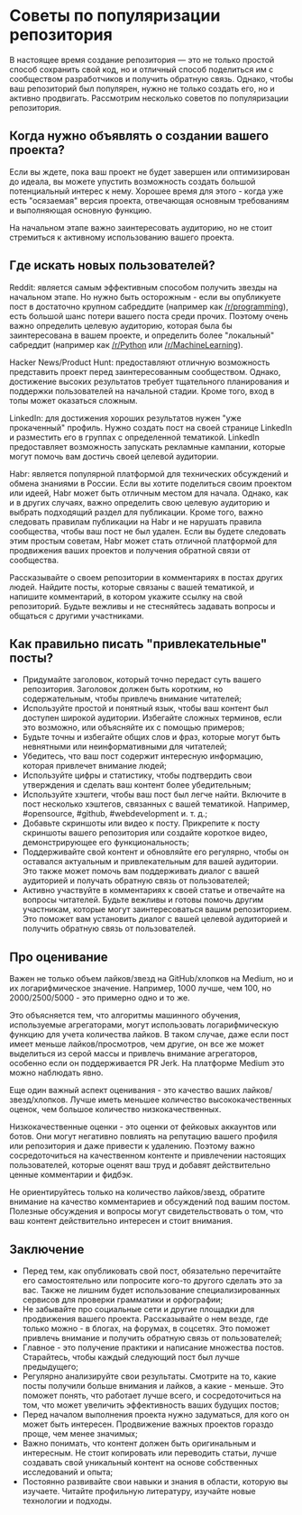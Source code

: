 # Советы по популяризации репозитория

В настоящее время создание репозитория — это не только простой способ сохранить свой код, но и отличный способ поделиться им с сообществом разработчиков и получить обратную связь. Однако, чтобы ваш репозиторий был популярен, нужно не только создать его, но и активно продвигать. Рассмотрим несколько советов по популяризации репозитория.

## Когда нужно объявлять о создании вашего проекта?

Если вы ждете, пока ваш проект не будет завершен или оптимизирован до идеала, вы можете упустить возможность создать большой потенциальный интерес к нему. Хорошее время для этого - когда уже есть "осязаемая" версия проекта, отвечающая основным требованиям и выполняющая основную функцию.

На начальном этапе важно заинтересовать аудиторию, но не стоит стремиться к активному использованию вашего проекта.

## Где искать новых пользователей?

Reddit: является самым эффективным способом получить звезды на начальном этапе. Но нужно быть осторожным - если вы опубликуете пост в достаточно крупном сабреддите (например как [/r/programming](https://www.reddit.com/r/programming/)), есть большой шанс потери вашего поста среди прочих. Поэтому очень важно определить целевую аудиторию, которая была бы заинтересована в вашем проекте, и определить более "локальный" сабреддит (например как [/r/Python](https://www.reddit.com/r/Python/) или [/r/MachineLearning](https://www.reddit.com/r/MachineLearning/)). 

Hacker News/Product Hunt: предоставляют отличную возможность представить проект перед заинтересованным сообществом. Однако, достижение высоких результатов требует тщательного планирования и поддержки пользователей на начальной стадии. Кроме того, вход в топы может оказаться сложным.

LinkedIn: для достижения хороших результатов нужен "уже прокаченный" профиль. Нужно создать пост на своей странице LinkedIn и разместить его в группах с определенной тематикой. LinkedIn предоставляет возможность запускать рекламные кампании, которые могут помочь вам достичь своей целевой аудитории.

Habr: является популярной платформой для технических обсуждений и обмена знаниями в России. Если вы хотите поделиться своим проектом или идеей, Habr может быть отличным местом для начала. Однако, как и в других случаях, важно определить свою целевую аудиторию и выбрать подходящий раздел для публикации. Кроме того, важно следовать правилам публикации на Habr и не нарушать правила сообщества, чтобы ваш пост не был удален. Если вы будете следовать этим простым советам, Habr может стать отличной платформой для продвижения ваших проектов и получения обратной связи от сообщества.

Рассказывайте о своем репозитории в комментариях в постах других людей. Найдите посты, которые связаны с вашей тематикой, и напишите комментарий, в котором укажите ссылку на свой репозиторий. Будьте вежливы и не стесняйтесь задавать вопросы и общаться с другими участниками.

## Как правильно писать "привлекательные" посты?

- Придумайте заголовок, который точно передаст суть вашего репозитория. Заголовок должен быть коротким, но содержательным, чтобы привлечь внимание читателей;
- Используйте простой и понятный язык, чтобы ваш контент был доступен широкой аудитории. Избегайте сложных терминов, если это возможно, или объясняйте их с помощью примеров;
- Будьте точны и избегайте общих слов и фраз, которые могут быть невнятными или неинформативными для читателей;
- Убедитесь, что ваш пост содержит интересную информацию, которая привлечет внимание людей;
- Используйте цифры и статистику, чтобы подтвердить свои утверждения и сделать ваш контент более убедительным;
- Используйте хэштеги, чтобы ваш пост был легче найти. Включите в пост несколько хэштегов, связанных с вашей тематикой. Например, #opensource, #github, #webdevelopment и. т. д.;
- Добавьте скриншоты или видео к посту. Прикрепите к посту скриншоты вашего репозитория или создайте короткое видео, демонстрирующее его функциональность;
- Поддерживайте свой контент и обновляйте его регулярно, чтобы он оставался актуальным и привлекательным для вашей аудитории. Это также может помочь вам поддерживать диалог с вашей аудиторией и получать обратную связь от пользователей;
- Активно участвуйте в комментариях к своей статье и отвечайте на вопросы читателей. Будьте вежливы и готовы помочь другим участникам, которые могут заинтересоваться вашим репозиторием. Это поможет вам установить диалог с вашей целевой аудиторией и получить обратную связь от пользователей.

## Про оценивание

Важен не только объем лайков/звезд на GitHub/хлопков на Medium, но и их логарифмическое значение. Например, 1000 лучше, чем 100, но 2000/2500/5000 - это примерно одно и то же.

Это объясняется тем, что алгоритмы машинного обучения, используемые агрегаторами, могут использовать логарифмическую функцию для учета количества лайков. В таком случае, даже если пост имеет меньше лайков/просмотров, чем другие, он все же может выделиться из серой массы и привлечь внимание агрегаторов, особенно если он поддерживается PR Jerk. На платформе Medium это можно наблюдать явно.

Еще один важный аспект оценивания - это качество ваших лайков/звезд/хлопков. Лучше иметь меньшее количество высококачественных оценок, чем большое количество низкокачественных.

Низкокачественные оценки - это оценки от фейковых аккаунтов или ботов. Они могут негативно повлиять на репутацию вашего профиля или репозитория и даже привести к удалению. Поэтому важно сосредоточиться на качественном контенте и привлечении настоящих пользователей, которые оценят ваш труд и добавят действительно ценные комментарии и фидбэк.

Не ориентируйтесь только на количество лайков/звезд, обратите внимание на качество комментариев и обсуждений под вашим постом. Полезные обсуждения и вопросы могут свидетельствовать о том, что ваш контент действительно интересен и стоит внимания.

## Заключение

- Перед тем, как опубликовать свой пост, обязательно перечитайте его самостоятельно или попросите кого-то другого сделать это за вас. Также не лишним будет использование специализированных сервисов для проверки грамматики и орфографии;
- Не забывайте про социальные сети и другие площадки для продвижения вашего проекта. Рассказывайте о нем везде, где только можно - в блогах, на форумах, в соцсетях. Это поможет привлечь внимание и получить обратную связь от пользователей;
- Главное - это получение практики и написание множества постов. Старайтесь, чтобы каждый следующий пост был лучше предыдущего;
- Регулярно анализируйте свои результаты. Смотрите на то, какие посты получили больше внимания и лайков, а какие - меньше. Это поможет понять, что работает лучше всего, и сосредоточиться на том, что может увеличить эффективность ваших будущих постов;
- Перед началом выполнения проекта нужно задуматься, для кого он может быть интересен. Продвижение важных проектов гораздо проще, чем менее значимых;
- Важно понимать, что контент должен быть оригинальным и интересным. Не стоит копировать или переводить статьи, лучше создавать свой уникальный контент на основе собственных исследований и опыта;
- Постоянно развивайте свои навыки и знания в области, которую вы изучаете. Читайте профильную литературу, изучайте новые технологии и подходы.

